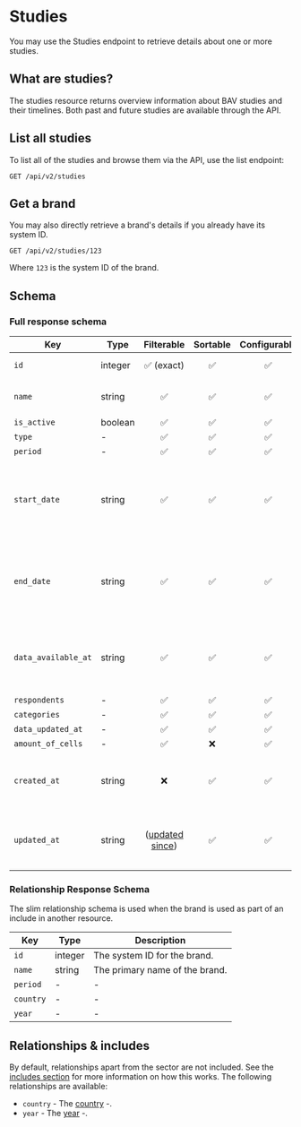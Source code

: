 # Studies

You may use the Studies endpoint to retrieve details about one or more studies.

## What are studies?

The studies resource returns overview information about BAV studies and their timelines. Both past and future studies
are available through the API.

## List all studies

To list all of the studies and browse them via the API, use the list endpoint:

```http request
GET /api/v2/studies
```

## Get a brand

You may also directly retrieve a brand's details if you already have its system ID.

```http request
GET /api/v2/studies/123
```

Where `123` is the system ID of the brand.

## Schema

### Full response schema

| Key                 | Type    |                Filterable                 |      Sortable      |    Configurable    | Description                                                      |
|---------------------|---------|:-----------------------------------------:|:------------------:|:------------------:|------------------------------------------------------------------|
| `id`                | integer |        :white_check_mark: (exact)         | :white_check_mark: | :white_check_mark: | The system ID.                                                   |
| `name`              | string  |            :white_check_mark:             | :white_check_mark: | :white_check_mark: | The name of the study.                                           |
| `is_active`         | boolean |            :white_check_mark:             | :white_check_mark: | :white_check_mark: | -                                                                |
| `type`              | -       |            :white_check_mark:             | :white_check_mark: | :white_check_mark: | -                                                                |
| `period`            | -       |            :white_check_mark:             | :white_check_mark: | :white_check_mark: | -                                                                |
| `start_date`        | string  |            :white_check_mark:             | :white_check_mark: | :white_check_mark: | A datetime string when the fieldwork for this study was started. |
| `end_date`          | string  |            :white_check_mark:             | :white_check_mark: | :white_check_mark: | A datetime string when the fieldwork for this study ended.       |
| `data_available_at` | string  |            :white_check_mark:             | :white_check_mark: | :white_check_mark: | A datetime string when the final data was made available.        |
| `respondents`       | -       |            :white_check_mark:             | :white_check_mark: | :white_check_mark: | -                                                                |
| `categories`        | -       |            :white_check_mark:             | :white_check_mark: | :white_check_mark: | -                                                                |
| `data_updated_at`   | -       |            :white_check_mark:             | :white_check_mark: | :white_check_mark: | -                                                                |
| `amount_of_cells`   | -       |            :white_check_mark:             |        :x:         | :white_check_mark: | -                                                                |
| `created_at`        | string  |                    :x:                    | :white_check_mark: | :white_check_mark: | A datetime string when this brand was first created.             |
| `updated_at`        | string  | ([updated since](../customizing/filters)) | :white_check_mark: | :white_check_mark: | A datetime string when this brand was last updated.              |

### Relationship Response Schema

The slim relationship schema is used when the brand is used as part of an include in another resource.

| Key       | Type    | Description                    |
|-----------|---------|--------------------------------|
| `id`      | integer | The system ID for the brand.   |
| `name`    | string  | The primary name of the brand. |
| `period`  | -       | -                              |
| `country` | -       | -                              |
| `year`    | -       | -                              |


## Relationships & includes

By default, relationships apart from the sector are not included. See
the [includes section](../customizing/includes) for more information on how this works. The following relationships
are available:

- `country` - The [country](./countries.md) -.
- `year` - The [year](./years.md) -.
